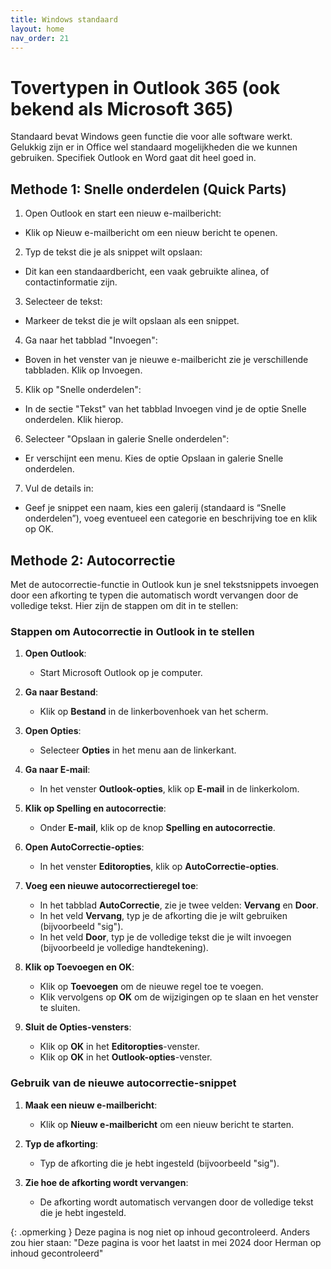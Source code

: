 ```yaml
---
title: Windows standaard
layout: home
nav_order: 21
---
```


# Tovertypen in Outlook 365 (ook bekend als Microsoft 365) 
Standaard bevat Windows geen functie die voor alle software werkt. Gelukkig zijn er in Office wel standaard mogelijkheden die we kunnen gebruiken. Specifiek Outlook en Word gaat dit heel goed in. 

## Methode 1: Snelle onderdelen (Quick Parts)

1. Open Outlook en start een nieuw e-mailbericht:
  - Klik op Nieuw e-mailbericht om een nieuw bericht te openen.
2. Typ de tekst die je als snippet wilt opslaan:
  - Dit kan een standaardbericht, een vaak gebruikte alinea, of contactinformatie zijn.
3. Selecteer de tekst: 
  - Markeer de tekst die je wilt opslaan als een snippet.
4. Ga naar het tabblad "Invoegen":
  - Boven in het venster van je nieuwe e-mailbericht zie je verschillende tabbladen. Klik op Invoegen.
5. Klik op "Snelle onderdelen":
  - In de sectie "Tekst" van het tabblad Invoegen vind je de optie Snelle onderdelen. Klik hierop.
6. Selecteer "Opslaan in galerie Snelle onderdelen":
  - Er verschijnt een menu. Kies de optie Opslaan in galerie Snelle onderdelen.
7. Vul de details in:
  - Geef je snippet een naam, kies een galerij (standaard is “Snelle onderdelen”), voeg eventueel een categorie en beschrijving toe en klik op OK.

## Methode 2: Autocorrectie

Met de autocorrectie-functie in Outlook kun je snel tekstsnippets invoegen door een afkorting te typen die automatisch wordt vervangen door de volledige tekst. Hier zijn de stappen om dit in te stellen:

### Stappen om Autocorrectie in Outlook in te stellen

1. **Open Outlook**:
   - Start Microsoft Outlook op je computer.

2. **Ga naar Bestand**:
   - Klik op **Bestand** in de linkerbovenhoek van het scherm.

3. **Open Opties**:
   - Selecteer **Opties** in het menu aan de linkerkant.

4. **Ga naar E-mail**:
   - In het venster **Outlook-opties**, klik op **E-mail** in de linkerkolom.

5. **Klik op Spelling en autocorrectie**:
   - Onder **E-mail**, klik op de knop **Spelling en autocorrectie**.

6. **Open AutoCorrectie-opties**:
   - In het venster **Editoropties**, klik op **AutoCorrectie-opties**.

7. **Voeg een nieuwe autocorrectieregel toe**:
   - In het tabblad **AutoCorrectie**, zie je twee velden: **Vervang** en **Door**.
   - In het veld **Vervang**, typ je de afkorting die je wilt gebruiken (bijvoorbeeld "sig").
   - In het veld **Door**, typ je de volledige tekst die je wilt invoegen (bijvoorbeeld je volledige handtekening).

8. **Klik op Toevoegen en OK**:
   - Klik op **Toevoegen** om de nieuwe regel toe te voegen.
   - Klik vervolgens op **OK** om de wijzigingen op te slaan en het venster te sluiten.

9. **Sluit de Opties-vensters**:
   - Klik op **OK** in het **Editoropties**-venster.
   - Klik op **OK** in het **Outlook-opties**-venster.

### Gebruik van de nieuwe autocorrectie-snippet

1. **Maak een nieuw e-mailbericht**:
   - Klik op **Nieuw e-mailbericht** om een nieuw bericht te starten.

2. **Typ de afkorting**:
   - Typ de afkorting die je hebt ingesteld (bijvoorbeeld "sig").

3. **Zie hoe de afkorting wordt vervangen**:
   - De afkorting wordt automatisch vervangen door de volledige tekst die je hebt ingesteld.

{: .opmerking }
Deze pagina is nog niet op inhoud gecontroleerd. Anders zou hier staan: "Deze pagina is voor het laatst in mei 2024 door Herman op inhoud gecontroleerd"
